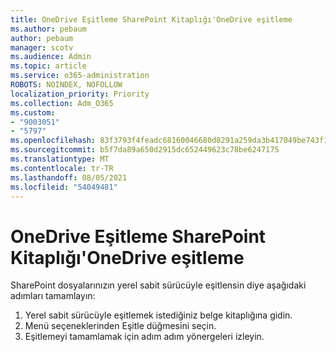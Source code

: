 ```yaml
---
title: OneDrive Eşitleme SharePoint Kitaplığı'OneDrive eşitleme
ms.author: pebaum
author: pebaum
manager: scotv
ms.audience: Admin
ms.topic: article
ms.service: o365-administration
ROBOTS: NOINDEX, NOFOLLOW
localization_priority: Priority
ms.collection: Adm_O365
ms.custom:
- "9003051"
- "5797"
ms.openlocfilehash: 83f3793f4feadc68160046680d8291a259da3b417049be743f14a0f0784f4246
ms.sourcegitcommit: b5f7da89a650d2915dc652449623c78be6247175
ms.translationtype: MT
ms.contentlocale: tr-TR
ms.lasthandoff: 08/05/2021
ms.locfileid: "54049481"
---
```

# <a name="sync-a-sharepoint-library-with-onedrive-sync"></a>OneDrive Eşitleme SharePoint Kitaplığı'OneDrive eşitleme

SharePoint dosyalarınızın yerel sabit sürücüyle eşitlensin diye aşağıdaki adımları tamamlayın:

1. Yerel sabit sürücüyle eşitlemek istediğiniz belge kitaplığına gidin.
2. Menü seçeneklerinden Eşitle düğmesini seçin.
3. Eşitlemeyi tamamlamak için adım adım yönergeleri izleyin.